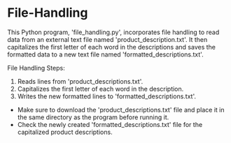 # File-Handling

This Python program, 'file_handling.py', incorporates file handling to read data from an external text file named 'product_description.txt'. It then capitalizes the first letter of each word in the descriptions and saves the formatted data to a new text file named 'formatted_descriptions.txt'.

File Handling Steps:
1. Reads lines from 'product_descriptions.txt'.
2. Capitalizes the first letter of each word in the description.
3. Writes the new formatted lines to 'formatted_descriptions.txt'.

- Make sure to download the 'product_descriptions.txt' file and place it in the same directory as the program before running it.
- Check the newly created 'formatted_descriptions.txt' file for the capitalized product descriptions.
